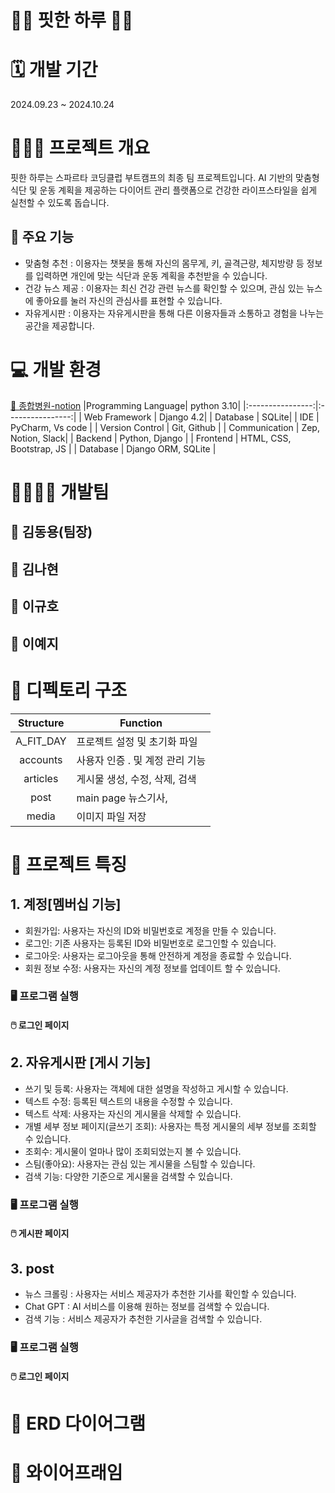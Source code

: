 # 💪🏻 핏한 하루 🏃‍♂️

# 🗓️ 개발 기간 
2024.09.23 ~ 2024.10.24

# 👩🏻‍💻 프로젝트 개요
핏한 하루는 스파르타 코딩클럽 부트캠프의 최종 팀 프로젝트입니다.
AI 기반의 맞춤형 식단 및 운동 계획을 제공하는 다이어트 관리 플랫폼으로 건강한 라이프스타일을 쉽게 실천할 수 있도록 돕습니다.

## 🤖 주요 기능
- 맞춤형 추천 : 이용자는 챗봇을 통해 자신의 몸무게, 키, 골격근량, 체지방량 등 정보를 입력하면 개인에 맞는 식단과 운동 계획을 추천받을 수 있습니다.
- 건강 뉴스 제공 : 이용자는 최신 건강 관련 뉴스를 확인할 수 있으며, 관심 있는 뉴스에 좋아요를 눌러 자신의 관심사를 표현할 수 있습니다.
- 자유게시판 : 이용자는 자유게시판을 통해 다른 이용자들과 소통하고 경험을 나누는 공간을 제공합니다.

# 💻 개발 환경
[🔗 종합병원-notion](https://teamsparta.notion.site/fff2dc3ef514811e9f89dc2cfad3ea37)
|Programming Language| python 3.10|
|:----------------:|:----------------:|
| Web Framework | Django 4.2|
| Database | SQLite|
| IDE | PyCharm, Vs code |
| Version Control | Git, Github |
| Communication | Zep, Notion, Slack|
| Backend | Python, Django |
| Frontend | HTML, CSS, Bootstrap, JS |
| Database | Django ORM, SQLite |

# 🧑‍🧑‍🧒‍🧒 개발팀

👑 김동용(팀장)
-

👤 김나현
-

👤 이규호
-

👤 이예지
-

# 🧬 디펙토리 구조
| Structure| Function|
|:----------------:|----------------|
| A_FIT_DAY | 프로젝트 설정 및 초기화 파일 |
| accounts | 사용자 인증 . 및 계정 관리 기능 |
| articles | 게시물 생성, 수정, 삭제, 검색 |
|post| main page 뉴스기사, |
|  media | 이미지 파일 저장 |

# 📌 프로젝트 특징
## 1. 계정[멤버십 기능]
- 회원가입: 사용자는 자신의 ID와 비밀번호로 계정을 만들 수 있습니다.
- 로그인: 기존 사용자는 등록된 ID와 비밀번호로 로그인할 수 있습니다.
- 로그아웃: 사용자는 로그아웃을 통해 안전하게 계정을 종료할 수 있습니다.
- 회원 정보 수정: 사용자는 자신의 계정 정보를 업데이트 할 수 있습니다.

### 🖥 프로그램 실행

#### 🖱️ 로그인 페이지

## 2. 자유게시판 [게시 기능]
- 쓰기 및 등록: 사용자는 객체에 대한 설명을 작성하고 게시할 수 있습니다.
- 텍스트 수정: 등록된 텍스트의 내용을 수정할 수 있습니다.
- 텍스트 삭제: 사용자는 자신의 게시물을 삭제할 수 있습니다.
- 개별 세부 정보 페이지(글쓰기 조회): 사용자는 특정 게시물의 세부 정보를 조회할 수 있습니다.
- 조회수: 게시물이 얼마나 많이 조회되었는지 볼 수 있습니다.
- 스팀(좋아요): 사용자는 관심 있는 게시물을 스팀할 수 있습니다.
- 검색 기능: 다양한 기준으로 게시물을 검색할 수 있습니다.

### 🖥 프로그램 실행

#### 🖱️ 게시판 페이지

## 3. post
- 뉴스 크롤링 : 사용자는 서비스 제공자가 추천한 기사를 확인할 수 있습니다.
- Chat GPT : AI 서비스를 이용해 원하는 정보를 검색할 수 있습니다.
- 검색 기능 : 서비스 제공자가 추천한 기사글을 검색할 수 있습니다.

### 🖥 프로그램 실행

#### 🖱️ 로그인 페이지

# 📃 ERD 다이어그램

# 📃 와이어프래임
